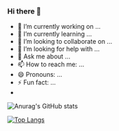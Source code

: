 ### Hi there 👋
- 🔭 I’m currently working on ...
- 🌱 I’m currently learning ...
- 👯 I’m looking to collaborate on ...
- 🤔 I’m looking for help with ...
- 💬 Ask me about ...
- 📫 How to reach me: ...
- 😄 Pronouns: ...
- ⚡ Fun fact: ...
- 
![Anurag's GitHub stats](https://github-readme-stats.vercel.app/api?username=chkawan&show_icons=true&theme=transparent)
 
 [![Top Langs](https://github-readme-stats.vercel.app/api/top-langs/?username=chkawan&layout=compact&show_icons=true&?theme=github_dark&card_width=400¨&card_height=500 )](https://github.com/chkawan/github-readme-stats)
